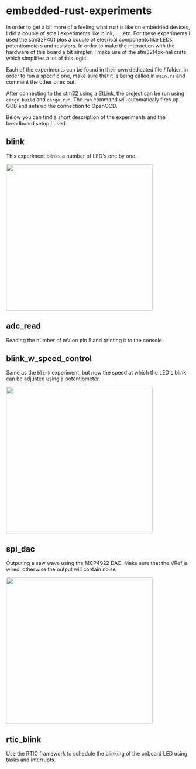 # embedded-rust-experiments

In order to get a bit more of a feeling what rust is like on embedded devices, I did a couple of small experiments like blink, ..., etc.
For these experiments I used the stm32F401 plus a couple of elecrical components like LEDs, potentiometers and resistors. In order to make
the interaction with the hardware of this board a bit simpler, I make use of the stm32f4xx-hal crate, which simplifies a lot of this logic.

Each of the experiments can be found in their own dedicated file / folder. In order to run a specific one, make sure that it is being called
in `main.rs` and comment the other ones out.

After connecting to the stm32 using a StLink, the project can be run using `cargo build` and `cargo run`.
The `run` command will automaticaly fires up GDB and sets up the connection to OpenOCD.

Below you can find a short description of the experiments and the breadboard setup I used.

## blink

This experiment blinks a number of LED's one by one.

<img src="https://user-images.githubusercontent.com/27863547/185762635-9c2205dc-2eb5-4258-aac9-fd37eaa0d408.JPG" width="400px">


## adc_read

Reading the number of mV on pin 5 and printing it to the console.

## blink_w_speed_control

Same as the `blink` experiment, but now the speed at which the LED's blink can be adjusted using a potentiometer.

<img src="https://user-images.githubusercontent.com/27863547/185765522-341febbe-f6ad-4c7d-b6b7-da52c2500e26.JPG" width="400px">


## spi_dac

Outputing a saw wave using the MCP4922 DAC. Make sure that the VRef is wired, otherwise the output will contain noise.

<img src="https://user-images.githubusercontent.com/27863547/187078372-f6e49b43-a8d2-434f-b05a-676f9187d384.JPG" width="400px">

## rtic_blink
Use the RTIC framework to schedule the blinking of the onboard LED using tasks and interrupts. 
